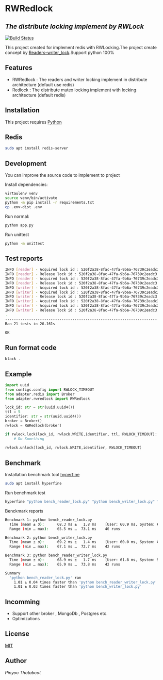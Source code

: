 # RWRedlock
## _The distribute locking implement by RWLock_

[![Build Status](https://travis-ci.org/joemccann/dillinger.svg?branch=master)](https://travis-ci.org/joemccann/dillinger)

This project created for implement redis with RWLocking.The project create concept by [Readers–writer_lock](https://en.wikipedia.org/wiki/Readers%E2%80%93writer_lock).Support python 100%

## Features

- RWRedlock : The readers and writer locking implement in distribute architecture (default use redis)
- Redlock : The distribute mutex locking implement with locking architecture (default redis) 

## Installation

This project requires [Python](https://www.python.org/downloads/)

## Redis
```sh
sudo apt install redis-server
```

## Development

You can improve the source code to implement to project 

Install dependencies:

```sh
virtaulenv venv
source venv/bin/activate
python -m pip install -r requirements.txt
cp .env-dist .env
```

Run normal:

```sh
python app.py
```

Run unittest

```sh
python -m unittest
```

## Test reports
```sh
INFO [reader] - Acquired lock id : 520f2a38-8fac-47fa-9b6a-76739c2eadc3
INFO [reader] - Release lock id : 520f2a38-8fac-47fa-9b6a-76739c2eadc3
INFO [reader] - Acquired lock id : 520f2a38-8fac-47fa-9b6a-76739c2eadc3
INFO [reader] - Release lock id : 520f2a38-8fac-47fa-9b6a-76739c2eadc3
INFO [writer] - Acquired lock id : 520f2a38-8fac-47fa-9b6a-76739c2eadc3
INFO [writer] - Acquired lock id : 520f2a38-8fac-47fa-9b6a-76739c2eadc3
INFO [writer] - Release lock id : 520f2a38-8fac-47fa-9b6a-76739c2eadc3
INFO [writer] - Acquired lock id : 520f2a38-8fac-47fa-9b6a-76739c2eadc3
INFO [writer] - Acquired lock id : 520f2a38-8fac-47fa-9b6a-76739c2eadc3
INFO [writer] - Release lock id : 520f2a38-8fac-47fa-9b6a-76739c2eadc3
.
----------------------------------------------------------------------
Ran 21 tests in 20.161s

OK
```

## Run format code

```sh
black .
```

## Example

```py
import uuid
from configs.config import RWLOCK_TIMEOUT
from adapter.redis import Broker
from adapter.rwredlock import RWRedlock

lock_id: str = str(uuid.uuid4())
ttl = 5
identifier: str = str(uuid.uuid4())
broker = Broker()
rwlock = RWRedlock(broker)

if rwlock.lock(lock_id, rwlock.WRITE,identifier, ttl, RWLOCK_TIMEOUT):
    # Do Something
    
rwlock.unlock(lock_id, rwlock.WRITE,identifier, RWLOCK_TIMEOUT)
```

## Benchmark
Installation benchmark tool [hyperfine](https://github.com/sharkdp/hyperfine)

```sh
sudo apt install hyperfine
```

Run benchmark test

```sh
hyperfine "python bench_reader_lock.py" "python bench_writer_lock.py" "python bench_reader_writer_lock.py" --show-output
```

Benckmark reports

```sh
Benchmark 1: python bench_reader_lock.py
  Time (mean ± σ):      68.3 ms ±   1.8 ms    [User: 60.9 ms, System: 6.8 ms]
  Range (min … max):    65.5 ms …  73.1 ms    40 runs

Benchmark 2: python bench_writer_lock.py
  Time (mean ± σ):      69.2 ms ±   1.4 ms    [User: 60.0 ms, System: 8.0 ms]
  Range (min … max):    67.1 ms …  72.7 ms    42 runs

Benchmark 3: python bench_reader_writer_lock.py
  Time (mean ± σ):      68.9 ms ±   1.7 ms    [User: 61.8 ms, System: 5.9 ms]
  Range (min … max):    65.9 ms …  73.8 ms    42 runs

Summary
  'python bench_reader_lock.py' ran
    1.01 ± 0.04 times faster than 'python bench_reader_writer_lock.py'
    1.01 ± 0.03 times faster than 'python bench_writer_lock.py'
```

## Incomming

- Support other broker , MongoDb , Postgres etc.
- Optimizations

## License

[MIT](https://github.com/pinyoothotaboot/py-rwlock/blob/main/LICENSE)

## Author
_Pinyoo Thotaboot_
